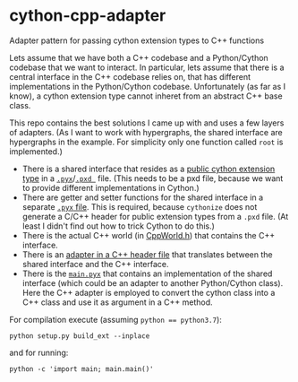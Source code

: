 # cython-cpp-adapter
Adapter pattern for passing cython extension types to C++ functions

Lets assume that we have both a C++ codebase and a Python/Cython codebase that we want to interact. 
In particular, lets assume that there is a central interface in the C++ codebase relies on, 
that has different implementations in the Python/Cython codebase. Unfortunately (as far as I know), 
a cython extension type cannot inheret from an abstract C++ base class.

This repo contains the best solutions I came up with and uses a few layers of adapters. (As I want to work 
with hypergraphs, the shared interface are hypergraphs in the example. For simplicity only one function called 
`root` is implemented.)
- There is a shared interface that resides as a [public cython extension type](https://cython.readthedocs.io/en/latest/src/userguide/extension_types.html#public-and-external-extension-types) in a [`.pyx`](SharedHG.pyx)/[`.pxd `](SharedHG.pxy) file. 
(This needs to be a pxd file, because we want to provide different implementations in Cython.)
- There are getter and setter functions for the shared interface in a separate [`.pyx` file](SharedUtil.pyx). This is required, because `cythonize` does not generate a C/C++ header 
for public extension types from a `.pxd` file. (At least I didn't find out how to trick Cython to do this.)
- There is the actual C++ world (in [CppWorld.h](CppWorld.h)) that contains the C++ interface.
- There is an [adapter in a C++ header file](CppAdapter.h) that translates between the shared interface and the C++ interface.
- There is the [`main.pyx`](main.pyx) that contains an implementation of the shared interface
(which could be an adapter to another Python/Cython class). Here the C++ adapter is employed to convert the cython class into 
a C++ class and use it as argument in a C++ method.

For compilation execute (assuming `python == python3.7`): 

    python setup.py build_ext --inplace
    
and for running:

    python -c 'import main; main.main()'
    
    
